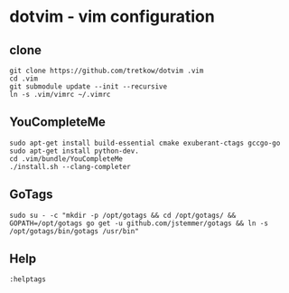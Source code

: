 # dotvim - vim configuration

## clone
    git clone https://github.com/tretkow/dotvim .vim
    cd .vim
    git submodule update --init --recursive
    ln -s .vim/vimrc ~/.vimrc
    
    
## YouCompleteMe
    sudo apt-get install build-essential cmake exuberant-ctags gccgo-go
    sudo apt-get install python-dev.
    cd .vim/bundle/YouCompleteMe
    ./install.sh --clang-completer

## GoTags
    sudo su - -c "mkdir -p /opt/gotags && cd /opt/gotags/ && GOPATH=/opt/gotags go get -u github.com/jstemmer/gotags && ln -s /opt/gotags/bin/gotags /usr/bin"

## Help
    :helptags





